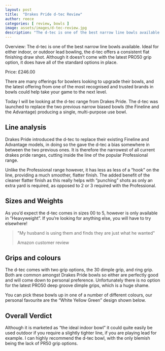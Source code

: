 ```yaml
---
layout: post
title:  "Drakes Pride d-tec Review"
author: reece
categories: [ review, bowls ]
image: assets/images/d-tec-review.jpg
description: "The d-tec is one of the best narrow line bowls available. Ideal for either indoor, or outdoor lead bowling, the d-tec offers a consistent flat finishing draw shot"
---
```


<div class"overview">

Overview: The d-tec is one of the best narrow line bowls available. Ideal for either indoor, or outdoor lead bowling, the d-tec offers a consistent flat finishing draw shot. Although it doesn’t come with the latest PRO50 grip option, it does have all of the standard options in place.

Price: £246.00

</div>

There are many offerings for bowlers looking to upgrade their bowls, and the latest offering from one of the most recognised and trusted brands in bowls could help take your game to the next level.

Today I will be looking at the d-tec range from Drakes Pride. The d-tec was launched to replace the two previous narrow biased bowls (the Fineline and the Advantage) producing a single, multi-purpose use bowl.

## Line analysis

Drakes Pride introduced the d-tec to replace their existing Fineline and Advantage models, in doing so the gave the d-tec a bias somewhere in between the two previous ones. It is therefore the narrowest of all current drakes pride ranges, cutting inside the line of the popular Professional range.

Unlike the Professional range however, it has less as less of a “hook” on the line, providing a much smoother, flatter finish. The added benefit of the cleaner flatter finish as this really helps with “punching” shots as only an extra yard is required, as opposed to 2 or 3 required with the Professional.

## Sizes and Weights

As you’d expect the d-tec comes in sizes 00 to 5, however is only available in “Heavyweight”. If you’re looking for anything else, you will have to try elsewhere!

> "My husband is using them and finds they are just what he wanted"
>
> Amazon customer review

## Grips and colours

The d-tec comes with two grip options, the 30 dimple grip, and ring grip. Both are common amongst Drakes Pride bowls so either are perfectly good and will come down to personal preference. Unfortunately there is no option for the latest PRO50 deep groove dimple grips, which is a huge shame.

You can pick these bowls up in one of a number of different colours, our personal favourite are the “White Yellow Green” design shown below.


## Overall Verdict
Although it is marketed as “the ideal indoor bowl” it could quite easily be used outdoor if you require a slightly tighter line, if you are playing lead for example. I can highly recommend the d-tec bowl, with the only blemish being the lack of PR50 grip options.
